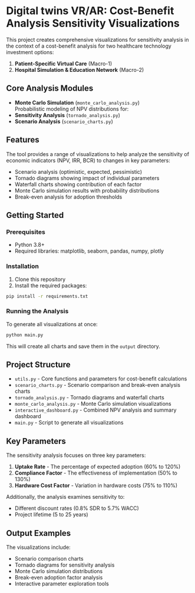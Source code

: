 
# Digital twins VR/AR: Cost-Benefit Analysis Sensitivity Visualizations

This project creates comprehensive visualizations for sensitivity analysis in the context of a cost-benefit analysis for two healthcare technology investment options:

1. **Patient-Specific Virtual Care** (Macro-1)
2. **Hospital Simulation & Education Network** (Macro-2)

## Core Analysis Modules
- **Monte Carlo Simulation** (`monte_carlo_analysis.py`)  
  Probabilistic modeling of NPV distributions for:
- **Sensitivity Analysis** (`tornado_analysis.py`)   
- **Scenario Analysis** (`scenario_charts.py`)
## Features

The tool provides a range of visualizations to help analyze the sensitivity of economic indicators (NPV, IRR, BCR) to changes in key parameters:

- Scenario analysis (optimistic, expected, pessimistic)
- Tornado diagrams showing impact of individual parameters
- Waterfall charts showing contribution of each factor
- Monte Carlo simulation results with probability distributions
- Break-even analysis for adoption thresholds

## Getting Started

### Prerequisites

- Python 3.8+
- Required libraries: matplotlib, seaborn, pandas, numpy, plotly

### Installation

1. Clone this repository
2. Install the required packages:

```bash
pip install -r requirements.txt
```

### Running the Analysis

To generate all visualizations at once:

```bash
python main.py
```

This will create all charts and save them in the `output` directory.

## Project Structure

- `utils.py` - Core functions and parameters for cost-benefit calculations
- `scenario_charts.py` - Scenario comparison and break-even analysis charts
- `tornado_analysis.py` - Tornado diagrams and waterfall charts
- `monte_carlo_analysis.py` - Monte Carlo simulation visualizations
- `interactive_dashboard.py` - Combined NPV analysis and summary dashboard
- `main.py` - Script to generate all visualizations

## Key Parameters

The sensitivity analysis focuses on three key parameters:

1. **Uptake Rate** - The percentage of expected adoption (60% to 120%)
2. **Compliance Factor** - The effectiveness of implementation (50% to 130%) 
3. **Hardware Cost Factor** - Variation in hardware costs (75% to 110%)

Additionally, the analysis examines sensitivity to:

- Different discount rates (0.8% SDR to 5.7% WACC)
- Project lifetime (5 to 25 years)

## Output Examples

The visualizations include:

- Scenario comparison charts
- Tornado diagrams for sensitivity analysis
- Monte Carlo simulation distributions
- Break-even adoption factor analysis
- Interactive parameter exploration tools
